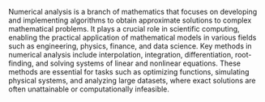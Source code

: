 Numerical analysis is a branch of mathematics that focuses on developing and implementing algorithms to obtain approximate solutions to complex mathematical problems. It plays a crucial role in scientific computing, enabling the practical application of mathematical models in various fields such as engineering, physics, finance, and data science. Key methods in numerical analysis include interpolation, integration, differentiation, root-finding, and solving systems of linear and nonlinear equations. These methods are essential for tasks such as optimizing functions, simulating physical systems, and analyzing large datasets, where exact solutions are often unattainable or computationally infeasible.

